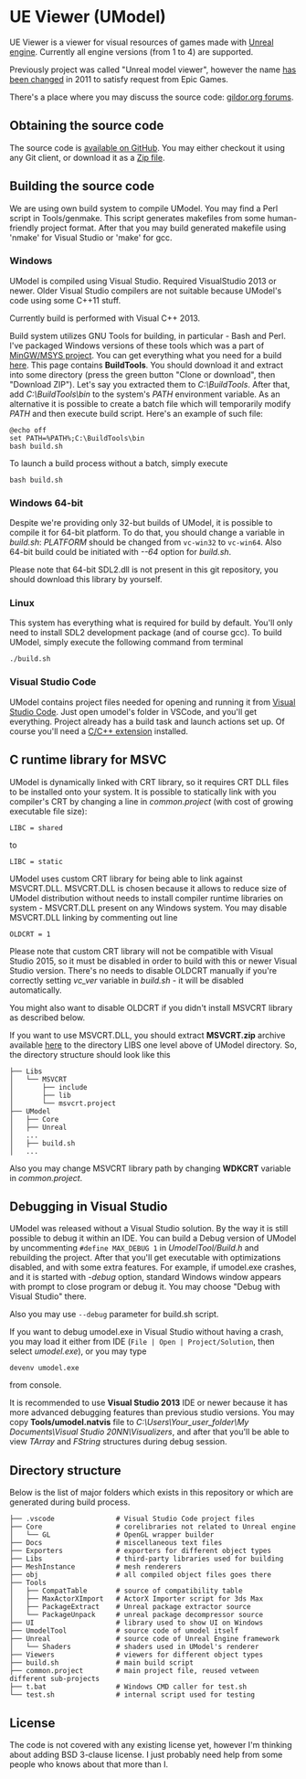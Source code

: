UE Viewer (UModel)
==================

UE Viewer is a viewer for visual resources of games made with [Unreal engine](https://www.unrealengine.com/).
Currently all engine versions (from 1 to 4) are supported.

Previously project was called "Unreal model viewer", however the name
[has been changed](https://www.gildor.org/smf/index.php/topic,731.0.html) in 2011 to satisfy request
from Epic Games.

There's a place where you may discuss the source code:
[gildor.org forums](https://www.gildor.org/smf/index.php?board=37.0).


Obtaining the source code
-------------------------

The source code is [available on GitHub](https://github.com/gildor2/UModel). You may either checkout it
using any Git client, or download it as a [Zip file](https://github.com/gildor2/UModel/archive/master.zip).


Building the source code
------------------------

We are using own build system to compile UModel. You may find a Perl script in Tools/genmake. This script
generates makefiles from some human-friendly project format. After that you may build generated makefile
using 'nmake' for Visual Studio or 'make' for gcc.

### Windows

UModel is compiled using Visual Studio. Required VisualStudio 2013 or newer. Older Visual Studio compilers are
not suitable because UModel's code using some C++11 stuff.

Currently build is performed with Visual C++ 2013.

Build system utilizes GNU Tools for building, in particular - Bash and Perl. I've packaged Windows versions
of these tools which was a part of [MinGW/MSYS project](http://www.mingw.org/). You can get everything what you need
for a build [here](https://github.com/gildor2/BuildTools). This page contains **BuildTools**. You should
download it and extract into some directory (press the green button "Clone or download", then "Download ZIP"). Let's say you
extracted them to *C:\BuildTools*. After that, add *C:\BuildTools\bin* to the system's *PATH* environment variable. As an
alternative it is possible to create a batch file which will temporarily modify *PATH* and then execute build script.
Here's an example of such file:

    @echo off
    set PATH=%PATH%;C:\BuildTools\bin
    bash build.sh

To launch a build process without a batch, simply execute

    bash build.sh

### Windows 64-bit
Despite we're providing only 32-but builds of UModel, it is possible to compile it for 64-bit platform. To do that, you
should change a variable in *build.sh*: *PLATFORM* should be changed from `vc-win32` to `vc-win64`. Also 64-bit build could
be initiated with *--64* option for *build.sh*.

Please note that 64-bit SDL2.dll is not present in this git repository, you should download this library by yourself.

### Linux

This system has everything what is required for build by default. You'll only need to install SDL2 development package
(and of course gcc). To build UModel, simply execute the following command from terminal

    ./build.sh

### Visual Studio Code
UModel contains project files needed for opening and running it from [Visual Studio Code](https://code.visualstudio.com/).
Just open umodel's folder in VSCode, and you'll get everything. Project already has a build task and launch actions set up.
Of course you'll need a [C/C++ extension](https://marketplace.visualstudio.com/items?itemName=ms-vscode.cpptools) installed.


C runtime library for MSVC
--------------------------

UModel is dynamically linked with CRT library, so it requires CRT DLL files to be installed onto your system. It is possible
to statically link with you compiler's CRT by changing a line in *common.project* (with cost of growing executable file size):

    LIBC = shared

to

    LIBC = static

UModel uses custom CRT library for being able to link against MSVCRT.DLL. MSVCRT.DLL is chosen because it allows to
reduce size of UModel distribution without needs to install compiler runtime libraries on system - MSVCRT.DLL present on
any Windows system. You may disable MSVCRT.DLL linking by commenting out line

    OLDCRT = 1

Please note that custom CRT library will not be compatible with Visual Studio 2015, so it must be disabled in order to
build with this or newer Visual Studio version. There's no needs to disable OLDCRT manually if you're correctly setting
*vc_ver* variable in *build.sh* - it will be disabled automatically.

You might also want to disable OLDCRT if you didn't install MSVCRT library as described below.

If you want to use MSVCRT.DLL, you should extract **MSVCRT.zip** archive available
[here](https://github.com/gildor2/UModel/releases) to the directory LIBS one level above of UModel directory.
So, the directory structure should look like this
```
├── Libs
│   └── MSVCRT
│       ├── include
│       ├── lib
│       └── msvcrt.project
├── UModel
│   ├── Core
│   ├── Unreal
│   ...
│   ├── build.sh
│   ...
```
Also you may change MSVCRT library path by changing **WDKCRT** variable in *common.project*.


Debugging in Visual Studio
--------------------------

UModel was released without a Visual Studio solution. By the way it is still possible to debug it within an IDE. You
can build a Debug version of UModel by uncommenting ```#define MAX_DEBUG 1``` in *UmodelTool/Build.h* and rebuilding the
project. After that you'll get executable with optimizations disabled, and with some extra features. For example,
if umodel.exe crashes, and it is started with *-debug* option, standard Windows window appears with prompt to close
program or debug it. You may choose "Debug with Visual Studio" there.

Also you may use `--debug` parameter for build.sh script.

If you want to debug umodel.exe in Visual Studio without having a crash, you may load it either from IDE (```File |
Open | Project/Solution```, then select *umodel.exe*), or you may type

    devenv umodel.exe

from console.

It is recommended to use **Visual Studio 2013** IDE or newer because it has more advanced debugging features than previous studio
versions. You may copy **Tools/umodel.natvis** file to *C:\Users\Your_user_folder\My Documents\Visual Studio 20NN\Visualizers*,
and after that you'll be able to view *TArray* and *FString* structures during debug session.


Directory structure
-------------------
Below is the list of major folders which exists in this repository or which are generated during build process.
```
├── .vscode               # Visual Studio Code project files
├── Core                  # corelibraries not related to Unreal engine
│   └── GL                # OpenGL wrapper builder
├── Docs                  # miscellaneous text files
├── Exporters             # exporters for different object types
├── Libs                  # third-party libraries used for building
├── MeshInstance          # mesh renderers
├── obj                   # all compiled object files goes there
├── Tools
│   ├── CompatTable       # source of compatibility table
│   ├── MaxActorXImport   # ActorX Importer script for 3ds Max
│   ├── PackageExtract    # Unreal package extractor source
│   └── PackageUnpack     # unreal package decompressor source
├── UI                    # library used to show UI on Windows
├── UmodelTool            # source code of umodel itself
├── Unreal                # source code of Unreal Engine framework
│   └── Shaders           # shaders used in UModel's renderer
├── Viewers               # viewers for different object types
├── build.sh              # main build script
├── common.project        # main project file, reused vetween different sub-projects
├── t.bat                 # Windows CMD caller for test.sh
└── test.sh               # internal script used for testing
```

License
-------
The code is not covered with any existing license yet, however I'm thinking about adding BSD 3-clause license. I just probably
need help from some people who knows about that more than I.
